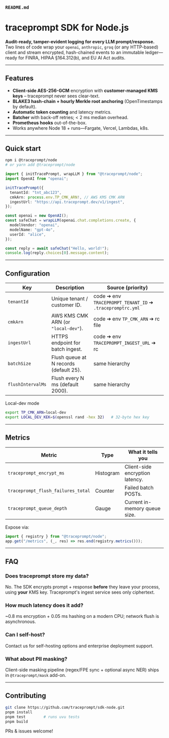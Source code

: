 ### `README.md`

# traceprompt SDK for Node.js

**Audit-ready, tamper-evident logging for every LLM prompt/response.**  
Two lines of code wrap your `openai`, `anthropic`, `groq` (or any HTTP-based) client and stream encrypted, hash-chained events to an immutable ledger—ready for FINRA, HIPAA §164.312(b), and EU AI Act audits.

---

## Features

- **Client-side AES-256-GCM** encryption with **customer-managed KMS keys** – traceprompt never sees clear-text.
- **BLAKE3 hash-chain + hourly Merkle root anchoring** (OpenTimestamps by default).
- **Automatic token counting** and latency metrics.
- **Batcher** with back-off retries; < 2 ms median overhead.
- **Prometheus hooks** out-of-the-box.
- Works anywhere Node 18 + runs—Fargate, Vercel, Lambdas, k8s.

---

## Quick start

```bash
npm i @traceprompt/node
# or yarn add @traceprompt/node
```

```ts
import { initTracePrompt, wrapLLM } from "@traceprompt/node";
import OpenAI from "openai";

initTracePrompt({
  tenantId: "tnt_abc123",
  cmkArn: process.env.TP_CMK_ARN!, // AWS KMS CMK ARN
  ingestUrl: "https://api.traceprompt.dev/v1/ingest",
});

const openai = new OpenAI();
const safeChat = wrapLLM(openai.chat.completions.create, {
  modelVendor: "openai",
  modelName: "gpt-4o",
  userId: "alice",
});

const reply = await safeChat("Hello, world!");
console.log(reply.choices[0].message.content);
```

---

## Configuration

| Key               | Description                            | Source (priority)                                         |
| ----------------- | -------------------------------------- | --------------------------------------------------------- |
| `tenantId`        | Unique tenant / customer ID.           | code ➔ env `TRACEPROMPT_TENANT_ID` ➔ `.tracepromptrc.yml` |
| `cmkArn`          | AWS KMS CMK ARN (or `"local-dev"`).    | code ➔ env `TP_CMK_ARN` ➔ rc file                         |
| `ingestUrl`       | HTTPS endpoint for batch ingest.       | code ➔ env `TRACEPROMPT_INGEST_URL` ➔ rc                  |
| `batchSize`       | Flush queue at N records (default 25). | same hierarchy                                            |
| `flushIntervalMs` | Flush every N ms (default 2000).       | same hierarchy                                            |

Local-dev mode

```bash
export TP_CMK_ARN=local-dev
export LOCAL_DEV_KEK=$(openssl rand -hex 32)   # 32-byte hex key
```

---

## Metrics

| Metric                             | Type      | What it tells you               |
| ---------------------------------- | --------- | ------------------------------- |
| `traceprompt_encrypt_ms`           | Histogram | Client-side encryption latency. |
| `traceprompt_flush_failures_total` | Counter   | Failed batch POSTs.             |
| `traceprompt_queue_depth`          | Gauge     | Current in-memory queue size.   |

Expose via:

```ts
import { registry } from "@traceprompt/node";
app.get("/metrics", (_, res) => res.end(registry.metrics()));
```

---

## FAQ

### Does traceprompt store my data?

No. The SDK encrypts prompt + response **before** they leave your process, using **your** KMS key. Traceprompt's ingest service sees only ciphertext.

### How much latency does it add?

~0.8 ms encryption + 0.05 ms hashing on a modern CPU; network flush is asynchronous.

### Can I self-host?

Contact us for self-hosting options and enterprise deployment support.

### What about PII masking?

Client-side masking pipeline (regex/FPE sync + optional async NER) ships in `@traceprompt/mask` add-on.

---

## Contributing

```bash
git clone https://github.com/traceprompt/sdk-node.git
pnpm install
pnpm test        # runs uvu tests
pnpm build
```

PRs & issues welcome!
